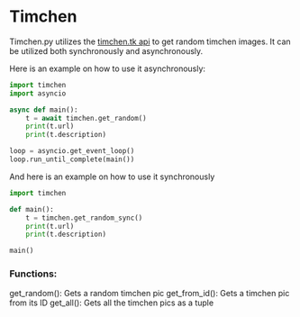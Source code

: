 # Timchen
Timchen.py utilizes the [timchen.tk api](https://timchen.tk/docs) to get random timchen images.
It can be utilized both synchronously and asynchronously.

Here is an example on how to use it asynchronously:
```py
import timchen
import asyncio

async def main():
	t = await timchen.get_random()
	print(t.url)
	print(t.description)

loop = asyncio.get_event_loop()
loop.run_until_complete(main())
```

And here is an example on how to use it synchronously
```py
import timchen

def main():
	t = timchen.get_random_sync()
	print(t.url)
	print(t.description)

main()
```

### Functions:
get_random(): Gets a random timchen pic
get_from_id(<id>): Gets a timchen pic from its ID
get_all(): Gets all the timchen pics as a tuple